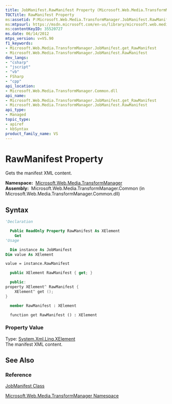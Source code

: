 ```yaml
---
title: JobManifest.RawManifest Property (Microsoft.Web.Media.TransformManager)
TOCTitle: RawManifest Property
ms:assetid: P:Microsoft.Web.Media.TransformManager.JobManifest.RawManifest
ms:mtpsurl: https://msdn.microsoft.com/en-us/library/microsoft.web.media.transformmanager.jobmanifest.rawmanifest(v=VS.90)
ms:contentKeyID: 35520727
ms.date: 06/14/2012
mtps_version: v=VS.90
f1_keywords:
- Microsoft.Web.Media.TransformManager.JobManifest.get_RawManifest
- Microsoft.Web.Media.TransformManager.JobManifest.RawManifest
dev_langs:
- "csharp"
- "jscript"
- "vb"
- FSharp
- "cpp"
api_location:
- Microsoft.Web.Media.TransformManager.Common.dll
api_name:
- Microsoft.Web.Media.TransformManager.JobManifest.get_RawManifest
- Microsoft.Web.Media.TransformManager.JobManifest.RawManifest
api_type:
- Managed
topic_type:
- apiref
- kbSyntax
product_family_name: VS
---
```


# RawManifest Property

Gets the manifest XML content.

**Namespace:**  [Microsoft.Web.Media.TransformManager](microsoft-web-media-transformmanager-namespace.md)  
**Assembly:**  Microsoft.Web.Media.TransformManager.Common (in Microsoft.Web.Media.TransformManager.Common.dll)

## Syntax

```vb
'Declaration

  Public ReadOnly Property RawManifest As XElement
    Get
'Usage

  Dim instance As JobManifest
Dim value As XElement

value = instance.RawManifest
```

```csharp
  public XElement RawManifest { get; }
```

```cpp
  public:
property XElement^ RawManifest {
    XElement^ get ();
}
```

``` fsharp
  member RawManifest : XElement
```

```jscript
  function get RawManifest () : XElement
```

### Property Value

Type: [System.Xml.Linq.XElement](https://msdn.microsoft.com/library/bb340098)  
The manifest XML content.  

## See Also

### Reference

[JobManifest Class](jobmanifest-class-microsoft-web-media-transformmanager.md)

[Microsoft.Web.Media.TransformManager Namespace](microsoft-web-media-transformmanager-namespace.md)

